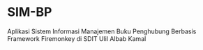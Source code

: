 # SIM-BP
Aplikasi Sistem Informasi Manajemen Buku Penghubung Berbasis Framework Firemonkey di SDIT Ulil Albab Kamal
